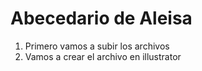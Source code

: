 # Abecedario de Aleisa

1. Primero vamos a subir los archivos
2. Vamos a crear el archivo en illustrator